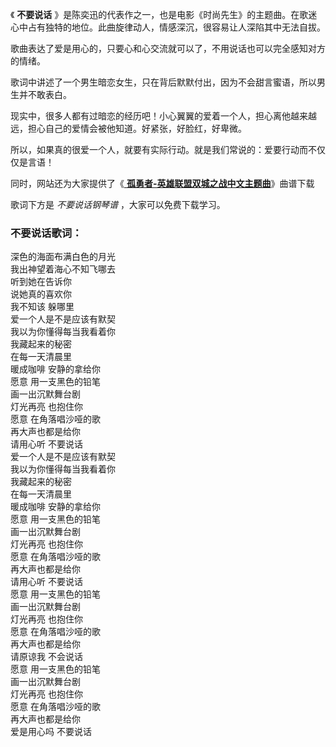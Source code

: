 

《 **不要说话** 》是陈奕迅的代表作之一，也是电影《时尚先生》的主题曲。在歌迷心中占有独特的地位。此曲旋律动人，情感深沉，很容易让人深陷其中无法自拔。

歌曲表达了爱是用心的，只要心和心交流就可以了，不用说话也可以完全感知对方的情绪。

歌词中讲述了一个男生暗恋女生，只在背后默默付出，因为不会甜言蜜语，所以男生并不敢表白。

现实中，很多人都有过暗恋的经历吧！小心翼翼的爱着一个人，担心离他越来越远，担心自己的爱情会被他知道。好紧张，好脸红，好卑微。

所以，如果真的很爱一个人，就要有实际行动。就是我们常说的：爱要行动而不仅仅是言语！

同时，网站还为大家提供了《[ **孤勇者-英雄联盟双城之战中文主题曲**](Music-13674-孤勇者-英雄联盟双城之战中文主题曲.html "孤勇者-
英雄联盟双城之战中文主题曲")》曲谱下载

歌词下方是 _不要说话钢琴谱_ ，大家可以免费下载学习。

### 不要说话歌词：

深色的海面布满白色的月光  
我出神望着海心不知飞哪去  
听到她在告诉你  
说她真的喜欢你  
我不知该 躲哪里  
爱一个人是不是应该有默契  
我以为你懂得每当我看着你  
我藏起来的秘密  
在每一天清晨里  
暖成咖啡 安静的拿给你  
愿意 用一支黑色的铅笔  
画一出沉默舞台剧  
灯光再亮 也抱住你  
愿意 在角落唱沙哑的歌  
再大声也都是给你  
请用心听 不要说话  
爱一个人是不是应该有默契  
我以为你懂得每当我看着你  
我藏起来的秘密  
在每一天清晨里  
暖成咖啡 安静的拿给你  
愿意 用一支黑色的铅笔  
画一出沉默舞台剧  
灯光再亮 也抱住你  
愿意 在角落唱沙哑的歌  
再大声也都是给你  
请用心听 不要说话  
愿意 用一支黑色的铅笔  
画一出沉默舞台剧  
灯光再亮 也抱住你  
愿意 在角落唱沙哑的歌  
再大声也都是给你  
请原谅我 不会说话  
愿意 用一支黑色的铅笔  
画一出沉默舞台剧  
灯光再亮 也抱住你  
愿意 在角落唱沙哑的歌  
再大声也都是给你  
爱是用心吗 不要说话

